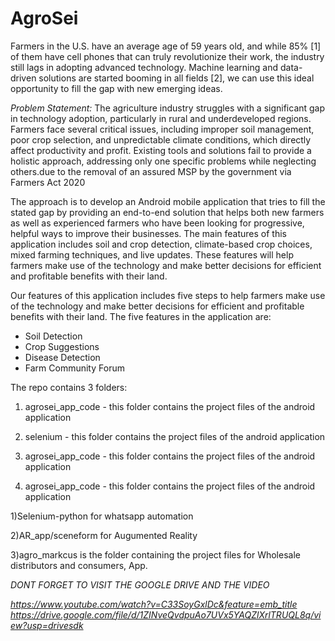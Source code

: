 # AgroSei

Farmers in the U.S. have an average age of 59 years old, and while 85% [1] of them have cell phones that can truly revolutionize their work, the industry still lags in adopting advanced technology. Machine learning and data-driven solutions are started booming in all fields [2], we can use this ideal opportunity to fill the gap with new emerging ideas. 

*Problem Statement:*
The agriculture industry struggles with a significant gap in technology adoption, particularly in rural and underdeveloped regions. Farmers face several critical issues, including improper soil management, poor crop selection, and unpredictable climate conditions, which directly affect productivity and profit. Existing tools and solutions fail to provide a holistic approach, addressing only one specific problems while neglecting others.due to the removal of an assured MSP by the government via Farmers Act 2020

The approach is to develop an Android mobile application that tries to fill the stated gap by providing an end-to-end solution that helps both new farmers as well as experienced farmers who have been looking for progressive, helpful ways to improve their businesses. The main features of this application includes soil and crop detection, climate-based crop choices, mixed farming techniques, and live updates. These features will help farmers make use of the technology and make better decisions for efficient and profitable benefits with their land.

Our features of this application includes five steps to help farmers make use of the technology and make better decisions for efficient and profitable benefits with their land. The five features in the application are:

- Soil Detection
- Crop Suggestions
- Disease Detection
- Farm Community Forum

The repo contains 3 folders:

1) agrosei_app_code - this folder contains the project files of the android application

1) selenium - this folder contains the project files of the android application

1) agrosei_app_code - this folder contains the project files of the android application

1) agrosei_app_code - this folder contains the project files of the android application

 1)Selenium-python for whatsapp automation
  
 2)AR_app/sceneform for Augumented Reality
  
 3)agro_markcus is the folder containing the project files for Wholesale distributors and consumers, App.
  
  
*DONT FORGET TO VISIT THE GOOGLE DRIVE AND THE VIDEO*

_https://www.youtube.com/watch?v=C33SoyGxlDc&feature=emb_title_
_https://drive.google.com/file/d/1ZINveQvdpuAo7UVx5YAQZlXrlTRUQL8q/view?usp=drivesdk_
